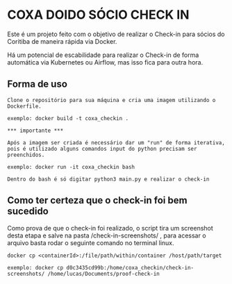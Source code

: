 # COXA DOIDO SÓCIO CHECK IN

Este é um projeto feito com o objetivo de realizar o Check-in para sócios do Coritiba de maneira rápida via Docker.

Há um potencial de escabilidade para realizar o Check-in de forma automática via Kubernetes ou Airflow, mas isso fica para outra hora.

## Forma de uso

```
Clone o repositório para sua máquina e cria uma imagem utilizando o Dockerfile.

exemplo: docker build -t coxa_checkin .

*** importante ***

Após a imagem ser criada é necessário dar um "run" de forma iterativa, pois é utilizado alguns comandos input do python precisam ser preenchidos.

exemplo: docker run -it coxa_checkin bash

Dentro do bash é só digitar python3 main.py e realizar o check-in
```

## Como ter certeza que o check-in foi bem sucedido

Como prova de que o check-in foi realizado, o script tira um screenshot desta etapa e salve na pasta /check-in-screenshots/ , para acessar o arquivo basta rodar o seguinte comando no terminal linux.

```
docker cp <containerId>:/file/path/within/container /host/path/target

exemplo: docker cp d0c3435cd99b:/home/coxa_checkin/check-in-screenshots/ /home/lucas/Documents/proof-check-in
```